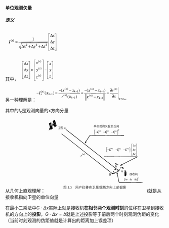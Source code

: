 #### 单位观测矢量

##### 定义

<img src="https://raw.githubusercontent.com/zhaopy20/pictures/main/img/202303201441778.png" alt="image-20230320144118702" style="zoom:50%;" />

其中，<img src="https://raw.githubusercontent.com/zhaopy20/pictures/main/img/202303201441538.png" alt="image-20230320144139508" style="zoom:50%;" />

另一种理解是：<img src="https://raw.githubusercontent.com/zhaopy20/pictures/main/img/202303201443584.png" alt="image-20230320134908916" style="zoom:50%;" />

其中的$I_x$是观测向量的x方向分量

从几何上直观理解：<img src="https://raw.githubusercontent.com/zhaopy20/pictures/main/img/202303201852622.png" alt="image-20230320185227600" style="zoom:50%;" />$I$就是从接收机指向卫星的单位向量

在最小二乘法中$G\cdot\Delta x$实际上就是接收机**在相邻两个观测时刻**的位移在卫星到接收机的方向上的**投影**，$G\cdot\Delta x=b$就是上述投影等于前后两个时刻观测伪距的变化（当前时刻观测的伪距值就是计算出的距离加上误差项）





